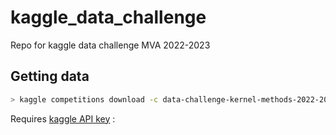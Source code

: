 # kaggle_data_challenge
Repo for kaggle data challenge MVA 2022-2023

## Getting data

```bash
> kaggle competitions download -c data-challenge-kernel-methods-2022-2023
```
Requires [kaggle API key](https://github.com/Kaggle/kaggle-api#api-credentials) :
